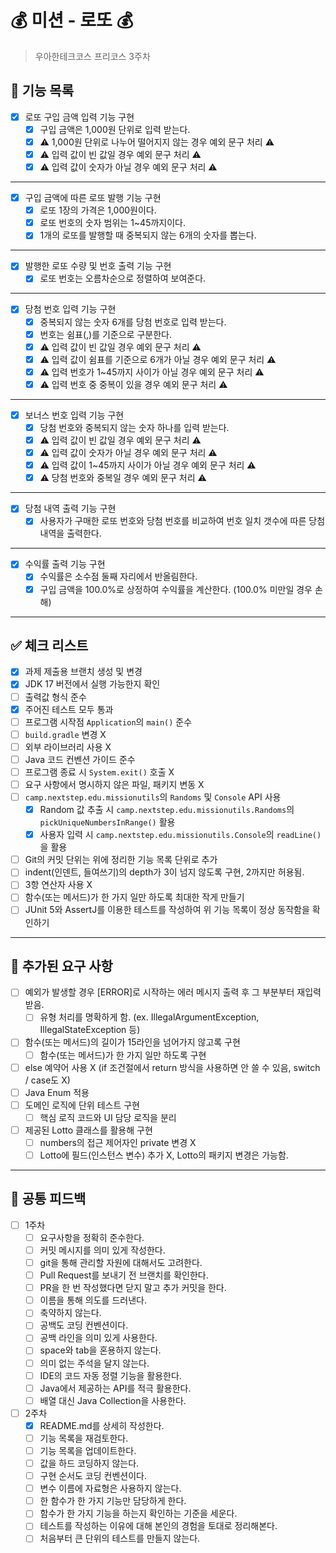 # 💰 미션 - 로또 💰

> 우아한테크코스 프리코스 3주차

## 🚀 기능 목록

- [X] 로또 구입 금액 입력 기능 구현
    - [X] 구입 금액은 1,000원 단위로 입력 받는다.
    - [X] ⚠️ 1,000원 단위로 나누어 떨어지지 않는 경우 예외 문구 처리 ⚠️
    - [X] ⚠️ 입력 값이 빈 값일 경우 예외 문구 처리 ⚠️
    - [X] ⚠️ 입력 값이 숫자가 아닐 경우 예외 문구 처리 ⚠️

---

- [X] 구입 금액에 따른 로또 발행 기능 구현
    - [X] 로또 1장의 가격은 1,000원이다.
    - [X] 로또 번호의 숫자 범위는 1~45까지이다.
    - [X] 1개의 로또를 발행할 때 중복되지 않는 6개의 숫자를 뽑는다.

---

- [X] 발행한 로또 수량 및 번호 출력 기능 구현
    - [X] 로또 번호는 오름차순으로 정렬하여 보여준다.

---

- [X] 당첨 번호 입력 기능 구현
    - [X] 중복되지 않는 숫자 6개를 당첨 번호로 입력 받는다.
    - [X] 번호는 쉼표(,)를 기준으로 구분한다.
    - [X] ⚠️ 입력 값이 빈 값일 경우 예외 문구 처리 ⚠️
    - [X] ⚠️ 입력 값이 쉼표를 기준으로 6개가 아닐 경우 예외 문구 처리 ⚠️
    - [X] ⚠️ 입력 번호가 1~45까지 사이가 아닐 경우 예외 문구 처리 ⚠️
    - [X] ⚠️ 입력 번호 중 중복이 있을 경우 예외 문구 처리 ⚠️

---

- [X] 보너스 번호 입력 기능 구현
    - [X] 당첨 번호와 중복되지 않는 숫자 하나를 입력 받는다.
    - [X] ⚠️ 입력 값이 빈 값일 경우 예외 문구 처리 ⚠️
    - [X] ⚠️ 입력 값이 숫자가 아닐 경우 예외 문구 처리 ⚠️
    - [X] ⚠️ 입력 값이 1~45까지 사이가 아닐 경우 예외 문구 처리 ⚠️
    - [X] ⚠️ 당첨 번호와 중복일 경우 예외 문구 처리 ⚠️

---

- [X] 당첨 내역 출력 기능 구현
    - [X] 사용자가 구매한 로또 번호와 당첨 번호를 비교하여 번호 일치 갯수에 따른 당첨 내역을 출력한다.

---

- [X] 수익률 출력 기능 구현
    - [X] 수익률은 소수점 둘째 자리에서 반올림한다.
    - [X] 구입 금액을 100.0%로 상정하여 수익률을 계산한다. (100.0% 미만일 경우 손해)

---

## ✅ 체크 리스트

- [X] 과제 제출용 브랜치 생성 및 변경
- [X] JDK 17 버전에서 실행 가능한지 확인
- [ ] 출력값 형식 준수
- [X] 주어진 테스트 모두 통과
- [ ] 프로그램 시작점 `Application`의 `main()` 준수
- [ ] `build.gradle` 변경 X
- [ ] 외부 라이브러리 사용 X
- [ ] Java 코드 컨벤션 가이드 준수
- [ ] 프로그램 종료 시 `System.exit()` 호출 X
- [ ] 요구 사항에서 명시하지 않은 파일, 패키지 변동 X
- [ ] `camp.nextstep.edu.missionutils`의 `Randoms` 및 `Console` API 사용
    - [X] Random 값 추출 시 `camp.nextstep.edu.missionutils.Randoms`의 `pickUniqueNumbersInRange()` 활용
    - [X] 사용자 입력 시 `camp.nextstep.edu.missionutils.Console`의 `readLine()`을 활용
- [ ] Git의 커밋 단위는 위에 정리한 기능 목록 단위로 추가
- [ ] indent(인덴트, 들여쓰기)의 depth가 3이 넘지 않도록 구현, 2까지만 허용됨.
- [ ] 3항 연산자 사용 X
- [ ] 함수(또는 메서드)가 한 가지 일만 하도록 최대한 작게 만들기
- [ ] JUnit 5와 AssertJ를 이용한 테스트를 작성하여 위 기능 목록이 정상 동작함을 확인하기

---

## 🚨 추가된 요구 사항

- [ ] 예외가 발생할 경우 [ERROR]로 시작하는 에러 메시지 출력 후 그 부분부터 재입력 받음.
    - [ ] 유형 처리를 명확하게 함. (ex. IllegalArgumentException, IllegalStateException 등)
- [ ] 함수(또는 메서드)의 길이가 15라인을 넘어가지 않고록 구현
    - [ ] 함수(또는 메서드)가 한 가지 일만 하도록 구현
- [ ] else 예약어 사용 X (if 조건절에서 return 방식을 사용하면 안 쓸 수 있음, switch / case도 X)
- [ ] Java Enum 적용
- [ ] 도메인 로직에 단위 테스트 구현
    - [ ] 핵심 로직 코드와 UI 담당 로직을 분리
- [ ] 제공된 Lotto 클래스를 활용해 구현
    - [ ] numbers의 접근 제어자인 private 변경 X
    - [ ] Lotto에 필드(인스턴스 변수) 추가 X, Lotto의 패키지 변경은 가능함.

---

## 📮 공통 피드백

- [ ] 1주차
    - [ ] 요구사항을 정확히 준수한다.
    - [ ] 커밋 메시지를 의미 있게 작성한다.
    - [ ] git을 통해 관리할 자원에 대해서도 고려한다.
    - [ ] Pull Request를 보내기 전 브랜치를 확인한다.
    - [ ] PR을 한 번 작성했다면 닫지 말고 추가 커밋을 한다.
    - [ ] 이름을 통해 의도를 드러낸다.
    - [ ] 축약하지 않는다.
    - [ ] 공백도 코딩 컨벤션이다.
    - [ ] 공백 라인을 의미 있게 사용한다.
    - [ ] space와 tab을 혼용하지 않는다.
    - [ ] 의미 없는 주석을 달지 않는다.
    - [ ] IDE의 코드 자동 정렬 기능을 활용한다.
    - [ ] Java에서 제공하는 API를 적극 활용한다.
    - [ ] 배열 대신 Java Collection을 사용한다.
- [ ] 2주차
    - [X] README.md를 상세히 작성한다.
    - [ ] 기능 목록을 재검토한다.
    - [ ] 기능 목록을 업데이트한다.
    - [ ] 값을 하드 코딩하지 않는다.
    - [ ] 구현 순서도 코딩 컨벤션이다.
    - [ ] 변수 이름에 자료형은 사용하지 않는다.
    - [ ] 한 함수가 한 가지 기능만 담당하게 한다.
    - [ ] 함수가 한 가지 기능을 하는지 확인하는 기준을 세운다.
    - [ ] 테스트를 작성하는 이유에 대해 본인의 경험을 토대로 정리해본다.
    - [ ] 처음부터 큰 단위의 테스트를 만들지 않는다.